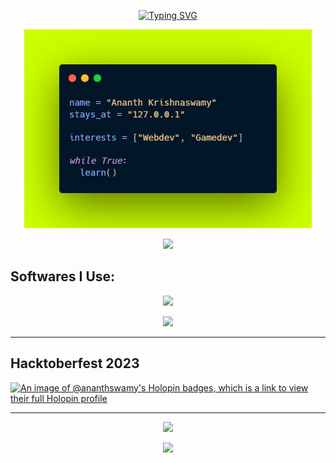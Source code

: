 <p align="center"><a href="https://git.io/typing-svg"><img src="https://readme-typing-svg.demolab.com?font=Chakra+Petch&weight=500&size=30&pause=1000&color=00B3D6&background=000000&center=true&vCenter=true&repeat=false&random=false&width=460&lines=Hi+there%2C+Ananth+here" alt="Typing SVG" /></a></p>

<p align="center">
  <img src="carbon2.png">
</p>

<p align="center">
<img src="https://github-readme-stats.vercel.app/api?username=ananth-swamy&show_icons=true&text_color=00b3d6&title_color=00b3d6&icon_color=00b3d6&bg_color=000000&border_color=00b3d6">
</p>

## Softwares I Use:

<p align="center">
<img src="https://skillicons.dev/icons?i=py,html,css,js,go,c,react,tailwind,git,qt,bash,powershell,mysql,linux,md,arduino,raspberrypi,netlify,neovim,vscode&perline=5">
</p>

<p align="center">
<img src="https://github-readme-stats.vercel.app/api/top-langs/?username=ananth-swamy&text_color=00b3d6&title_color=00b3d6&icon_color=00b3d6&bg_color=000000&border_color=00b3d6&langs_count=6&layout=compact">
</p>

---
## Hacktoberfest 2023
[![An image of @ananthswamy's Holopin badges, which is a link to view their full Holopin profile](https://holopin.me/ananthswamy)](https://holopin.io/@ananthswamy)

---

<p align="center">
  <img src="https://quotes-github-readme.vercel.app/api?theme=hackerman&border=true">
</p>

<p align="center">
  <img src="https://visitcount.itsvg.in/api?id=ANANTH-SWAMY&label=Profile%20Views&color=12&icon=2&pretty=false" />
</p>
